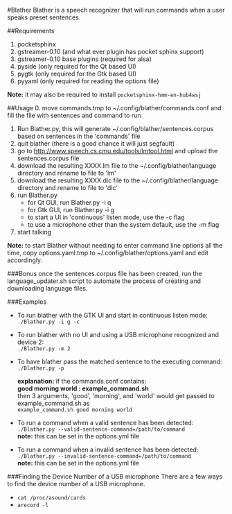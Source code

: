 #Blather
Blather is a speech recognizer that will run commands when a user speaks preset sentences.

##Requirements
1. pocketsphinx
2. gstreamer-0.10 (and what ever plugin has pocket sphinx support)
3. gstreamer-0.10 base plugins (required for alsa)
4. pyside (only required for the Qt based UI)
5. pygtk (only required for the Gtk based UI)
6. pyyaml (only required for reading the options file)  

**Note:** it may also be required to install `pocketsphinx-hmm-en-hub4wsj`



##Usage
0. move commands.tmp to ~/.config/blather/commands.conf and fill the file with sentences and command to run
1. Run Blather.py, this will generate ~/.config/blather/sentences.corpus based on sentences in the 'commands' file
2. quit blather (there is a good chance it will just segfault)
3. go to <http://www.speech.cs.cmu.edu/tools/lmtool.html> and upload the sentences.corpus file
4. download the resulting XXXX.lm file to the ~/.config/blather/language directory and rename to file to 'lm'
5. download the resulting XXXX.dic file to the ~/.config/blather/language directory and rename to file to 'dic'
6. run Blather.py
    * for Qt GUI, run Blather.py -i q
    * for Gtk GUI, run Blather.py -i g
    * to start a UI in 'continuous' listen mode, use the -c flag
    * to use a microphone other than the system default, use the -m flag
7. start talking

**Note:** to start Blather without needing to enter command line options all the time, copy options.yaml.tmp to ~/.config/blather/options.yaml and edit accordingly.

###Bonus
once the sentences.corpus file has been created, run the language_updater.sh script to automate the process of creating and downloading language files.

###Examples
* To run blather with the GTK UI and start in continuous listen mode:  
`./Blather.py -i g -c`

* To run blather with no UI and using a USB microphone recognized and device 2:  
`./Blather.py -m 2`

* To have blather pass the matched sentence to the executing command:  
 `./Blather.py -p`  

 	**explanation:** if the commands.conf contains:  
 **good morning world : example_command.sh**   
 then 3 arguments, 'good', 'morning', and 'world' would get passed to example_command.sh as  
 `example_command.sh good morning world`

* To run a command when a valid sentence has been detected:   
	`./Blather.py --valid-sentence-command=/path/to/command`  
	**note:** this can be set in the options.yml file
* To run a command when a invalid sentence has been detected:   
	`./Blather.py --invalid-sentence-command=/path/to/command`  
	**note:** this can be set in the options.yml file

###Finding the Device Number of a USB microphone
There are a few ways to find the device number of a USB microphone.

* `cat /proc/asound/cards`
* `arecord -l`
